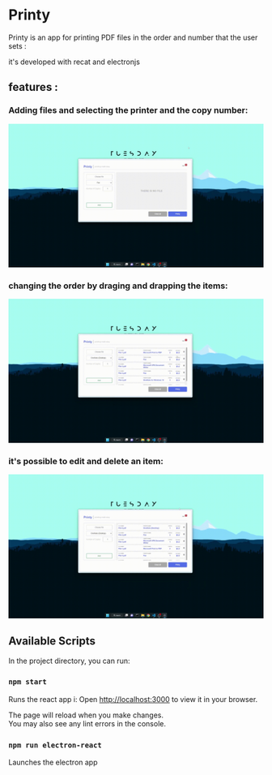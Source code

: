 # Printy

Printy is an app for printing PDF files in the order and number that the user sets :

it's developed with recat and electronjs

## features :

### Adding files and selecting the printer and the copy number:

![](https://github.com/mrsawari1988/printy/blob/main/public/images/Adding-File.gif)

### changing the order by draging and drapping the items:

![](https://github.com/mrsawari1988/printy/blob/main/public/images/Drag-and-Drop.gif)

### it's possible to edit and delete an item:

![](https://github.com/mrsawari1988/printy/blob/main/public/images/Delete-and-Edit.gif)

## Available Scripts

In the project directory, you can run:

### `npm start`

Runs the react app i:
Open [http://localhost:3000](http://localhost:3000) to view it in your browser.

The page will reload when you make changes.\
You may also see any lint errors in the console.

### `npm run electron-react`

Launches the electron app

